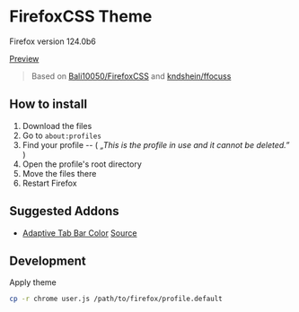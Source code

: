 # FirefoxCSS Theme

Firefox version 124.0b6

[Preview](./.assets/Screenshot_2024-02-07.png)

> Based on [Bali10050/FirefoxCSS](https://github.com/Bali10050/FirefoxCSS) and [kndshein/ffocuss](https://github.com/kndshein/ffocuss)

## How to install

1. Download the files
2. Go to `about:profiles`
3. Find your profile -- ( _„This is the profile in use and it cannot be deleted.”_ )
4. Open the profile's root directory
5. Move the files there
6. Restart Firefox

[](https://github.com/Bali10050/FirefoxCSS/assets/110120798/55e7fb6e-aa93-4440-82b5-dbd997cd9f01)

## Suggested Addons

- [Adaptive Tab Bar Color](https://addons.mozilla.org/en-US/firefox/addon/adaptive-tab-bar-colour/) [Source](https://github.com/easonwong-de/Adaptive-Tab-Bar-Colour)

## Development

Apply theme

```sh
cp -r chrome user.js /path/to/firefox/profile.default
```
